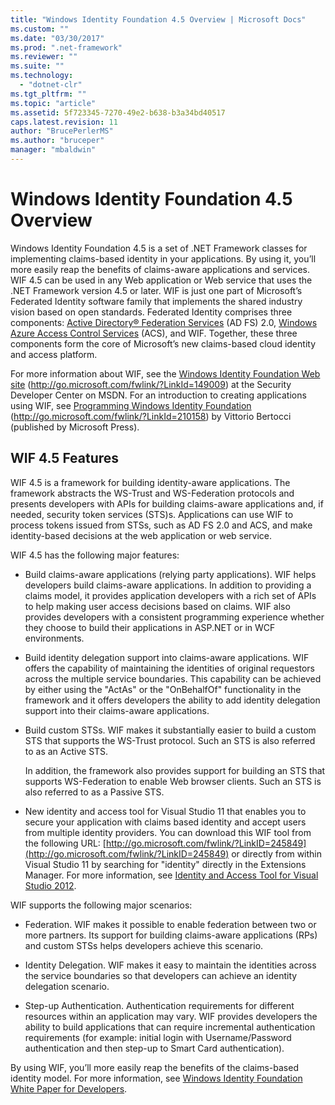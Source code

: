 ```yaml
---
title: "Windows Identity Foundation 4.5 Overview | Microsoft Docs"
ms.custom: ""
ms.date: "03/30/2017"
ms.prod: ".net-framework"
ms.reviewer: ""
ms.suite: ""
ms.technology: 
  - "dotnet-clr"
ms.tgt_pltfrm: ""
ms.topic: "article"
ms.assetid: 5f723345-7270-49e2-b638-b3a34bd40517
caps.latest.revision: 11
author: "BrucePerlerMS"
ms.author: "bruceper"
manager: "mbaldwin"
---
```

# Windows Identity Foundation 4.5 Overview
Windows Identity Foundation 4.5 is a set of .NET Framework classes for implementing claims-based identity in your applications. By using it, you’ll more easily reap the benefits of claims-aware applications and services. WIF 4.5 can be used in any Web application or Web service that uses the .NET Framework version 4.5 or later. WIF is just one part of Microsoft’s Federated Identity software family that implements the shared industry vision based on open standards. Federated Identity comprises three components: [Active Directory® Federation Services](http://go.microsoft.com/fwlink/?LinkID=247516) (AD FS) 2.0, [Windows Azure Access Control Services](http://go.microsoft.com/fwlink/?LinkID=247517) (ACS), and WIF. Together, these three components form the core of Microsoft’s new claims-based cloud identity and access platform.  
  
 For more information about WIF, see the [Windows Identity Foundation Web site](http://go.microsoft.com/fwlink/?LinkId=149009) (http://go.microsoft.com/fwlink/?LinkId=149009) at the Security Developer Center on MSDN. For an introduction to creating applications using WIF, see [Programming Windows Identity Foundation](http://go.microsoft.com/fwlink/?LinkId=210158) (http://go.microsoft.com/fwlink/?LinkId=210158) by Vittorio Bertocci (published by Microsoft Press).  
  
## WIF 4.5 Features  
 WIF 4.5 is a framework for building identity-aware applications. The framework abstracts the WS-Trust and WS-Federation protocols and presents developers with APIs for building claims-aware applications and, if needed, security token services (STS)s. Applications can use WIF to process tokens issued from STSs, such as AD FS 2.0 and ACS, and make identity-based decisions at the web application or web service.  
  
 WIF 4.5 has the following major features:  
  
-   Build claims-aware applications (relying party applications). WIF helps developers build claims-aware applications. In addition to providing a claims model, it provides application developers with a rich set of APIs to help making user access decisions based on claims.  WIF also provides developers with a consistent programming experience whether they choose to build their applications in ASP.NET or in WCF environments.  
  
-   Build identity delegation support into claims-aware applications.  WIF offers the capability of maintaining the identities of original requestors across the multiple service boundaries. This capability can be achieved by either using the "ActAs" or the "OnBehalfOf" functionality in the framework and it offers developers the ability to add identity delegation support into their claims-aware applications.  
  
-   Build custom STSs.  WIF makes it substantially easier to build a custom STS that supports the WS-Trust protocol. Such an STS is also referred to as an Active STS.  
  
     In addition, the framework also provides support for building an STS that supports WS-Federation to enable Web browser clients. Such an STS is also referred to as a Passive STS.  
  
-   New identity and access tool for Visual Studio 11 that enables you to secure your application with claims based identity and accept users from multiple identity providers. You can download this WIF tool from the following URL: [http://go.microsoft.com/fwlink/?LinkID=245849](http://go.microsoft.com/fwlink/?LinkID=245849) or directly from within Visual Studio 11 by searching for "identity" directly in the Extensions Manager. For more information, see [Identity and Access Tool for Visual Studio 2012](../../../docs/framework/security/identity-and-access-tool-for-vs.md).  
  
 WIF supports the following major scenarios:  
  
-   Federation.  WIF makes it possible to enable federation between two or more partners. Its support for building claims-aware applications (RPs) and custom STSs helps developers achieve this scenario.  
  
-   Identity Delegation.  WIF makes it easy to maintain the identities across the service boundaries so that developers can achieve an identity delegation scenario.  
  
-   Step-up Authentication. Authentication requirements for different resources within an application may vary. WIF provides developers the ability to build applications that can require incremental authentication requirements (for example: initial login with Username/Password authentication and then step-up to Smart Card authentication).  
  
 By using WIF, you’ll more easily reap the benefits of the claims-based identity model. For more information, see [Windows Identity Foundation White Paper for Developers](http://go.microsoft.com/fwlink/?LinkId=122266).